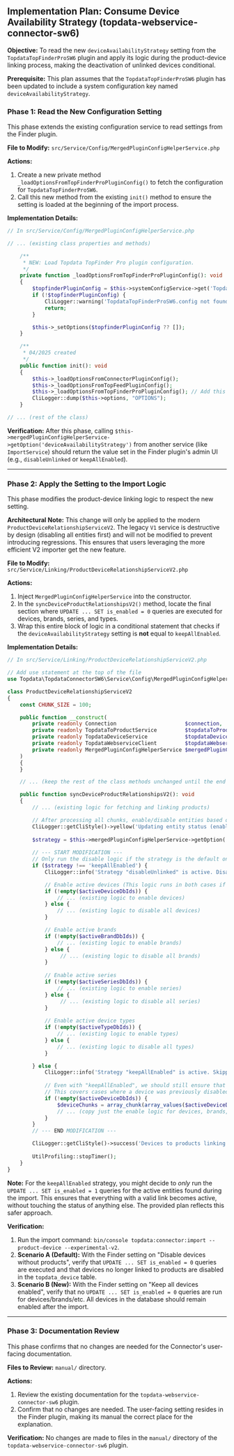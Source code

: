 ## Implementation Plan: Consume Device Availability Strategy (topdata-webservice-connector-sw6)

**Objective:** To read the new `deviceAvailabilityStrategy` setting from the `TopdataTopFinderProSW6` plugin and apply its logic during the product-device linking process, making the deactivation of unlinked devices conditional.

**Prerequisite:** This plan assumes that the `TopdataTopFinderProSW6` plugin has been updated to include a system configuration key named `deviceAvailabilityStrategy`.

### Phase 1: Read the New Configuration Setting

This phase extends the existing configuration service to read settings from the Finder plugin.

**File to Modify:** `src/Service/Config/MergedPluginConfigHelperService.php`

**Actions:**
1.  Create a new private method `_loadOptionsFromTopFinderProPluginConfig()` to fetch the configuration for `TopdataTopFinderProSW6`.
2.  Call this new method from the existing `init()` method to ensure the setting is loaded at the beginning of the import process.

**Implementation Details:**

```php
// In src/Service/Config/MergedPluginConfigHelperService.php

// ... (existing class properties and methods)

    /**
     * NEW: Load Topdata TopFinder Pro plugin configuration.
     */
    private function _loadOptionsFromTopFinderProPluginConfig(): void
    {
        $topfinderPluginConfig = $this->systemConfigService->get('TopdataTopFinderProSW6.config');
        if (!$topfinderPluginConfig) {
            CliLogger::warning('TopdataTopFinderProSW6.config not found in system config. Using default device availability strategy.');
            return;
        }

        $this->_setOptions($topfinderPluginConfig ?? []);
    }

    /**
     * 04/2025 created
     */
    public function init(): void
    {
        $this->_loadOptionsFromConnectorPluginConfig();
        $this->_loadOptionsFromTopFeedPluginConfig();
        $this->_loadOptionsFromTopFinderProPluginConfig(); // Add this line
        CliLogger::dump($this->options, "OPTIONS");
    }

// ... (rest of the class)
```

**Verification:**
After this phase, calling `$this->mergedPluginConfigHelperService->getOption('deviceAvailabilityStrategy')` from another service (like `ImportService`) should return the value set in the Finder plugin's admin UI (e.g., `disableUnlinked` or `keepAllEnabled`).

---

### Phase 2: Apply the Setting to the Import Logic

This phase modifies the product-device linking logic to respect the new setting.

**Architectural Note:** This change will only be applied to the modern `ProductDeviceRelationshipServiceV2`. The legacy `V1` service is destructive by design (disabling all entities first) and will not be modified to prevent introducing regressions. This ensures that users leveraging the more efficient V2 importer get the new feature.

**File to Modify:** `src/Service/Linking/ProductDeviceRelationshipServiceV2.php`

**Actions:**
1.  Inject `MergedPluginConfigHelperService` into the constructor.
2.  In the `syncDeviceProductRelationshipsV2()` method, locate the final section where `UPDATE ... SET is_enabled = 0` queries are executed for devices, brands, series, and types.
3.  Wrap this entire block of logic in a conditional statement that checks if the `deviceAvailabilityStrategy` setting is **not** equal to `keepAllEnabled`.

**Implementation Details:**

```php
// In src/Service/Linking/ProductDeviceRelationshipServiceV2.php

// Add use statement at the top of the file
use Topdata\TopdataConnectorSW6\Service\Config\MergedPluginConfigHelperService;

class ProductDeviceRelationshipServiceV2
{
    const CHUNK_SIZE = 100;

    public function __construct(
        private readonly Connection                      $connection,
        private readonly TopdataToProductService         $topdataToProductHelperService,
        private readonly TopdataDeviceService            $topdataDeviceService,
        private readonly TopdataWebserviceClient         $topdataWebserviceClient,
        private readonly MergedPluginConfigHelperService $mergedPluginConfigHelperService // Add this injection
    )
    {
    }

    // ... (keep the rest of the class methods unchanged until the end of syncDeviceProductRelationshipsV2)

    public function syncDeviceProductRelationshipsV2(): void
    {
        // ... (existing logic for fetching and linking products)

        // After processing all chunks, enable/disable entities based on the active sets
        CliLogger::getCliStyle()->yellow('Updating entity status (enable/disable)...');
        
        $strategy = $this->mergedPluginConfigHelperService->getOption('deviceAvailabilityStrategy');
        
        // --- START MODIFICATION ---
        // Only run the disable logic if the strategy is the default one.
        if ($strategy !== 'keepAllEnabled') {
            CliLogger::info('Strategy "disableUnlinked" is active. Disabling devices/brands/series/types without product links.');

            // Enable active devices (This logic runs in both cases if you want to ensure all linked devices are active)
            if (!empty($activeDeviceDbIds)) {
                // ... (existing logic to enable devices)
            } else {
                // ... (existing logic to disable all devices)
            }

            // Enable active brands
            if (!empty($activeBrandDbIds)) {
                // ... (existing logic to enable brands)
            } else {
                 // ... (existing logic to disable all brands)
            }
            
            // Enable active series
            if (!empty($activeSeriesDbIds)) {
                // ... (existing logic to enable series)
            } else {
                 // ... (existing logic to disable all series)
            }
            
            // Enable active device types
            if (!empty($activeTypeDbIds)) {
                // ... (existing logic to enable types)
            } else {
                // ... (existing logic to disable all types)
            }

        } else {
            CliLogger::info('Strategy "keepAllEnabled" is active. Skipping disable logic. All existing devices will remain enabled.');
            
            // Even with "keepAllEnabled", we should still ensure that all *active* devices are enabled.
            // This covers cases where a device was previously disabled.
            if (!empty($activeDeviceDbIds)) {
                $deviceChunks = array_chunk(array_values($activeDeviceDbIds), BatchSizeConstants::ENABLE_DEVICES);
                // ... (copy just the enable logic for devices, brands, series, and types here)
            }
        }
        // --- END MODIFICATION ---

        CliLogger::getCliStyle()->success('Devices to products linking completed (V2 differential approach)');
        
        UtilProfiling::stopTimer();
    }
}
```

**Note:** For the `keepAllEnabled` strategy, you might decide to *only* run the `UPDATE ... SET is_enabled = 1` queries for the active entities found during the import. This ensures that everything with a valid link becomes active, without touching the status of anything else. The provided plan reflects this safer approach.

**Verification:**
1.  Run the import command: `bin/console topdata:connector:import --product-device --experimental-v2`.
2.  **Scenario A (Default):** With the Finder setting on "Disable devices without products", verify that `UPDATE ... SET is_enabled = 0` queries are executed and that devices no longer linked to products are disabled in the `topdata_device` table.
3.  **Scenario B (New):** With the Finder setting on "Keep all devices enabled", verify that no `UPDATE ... SET is_enabled = 0` queries are run for devices/brands/etc. All devices in the database should remain enabled after the import.

---

### Phase 3: Documentation Review

This phase confirms that no changes are needed for the Connector's user-facing documentation.

**Files to Review:** `manual/` directory.

**Actions:**
1.  Review the existing documentation for the `topdata-webservice-connector-sw6` plugin.
2.  Confirm that no changes are needed. The user-facing setting resides in the Finder plugin, making its manual the correct place for the explanation.

**Verification:**
No changes are made to files in the `manual/` directory of the `topdata-webservice-connector-sw6` plugin.


